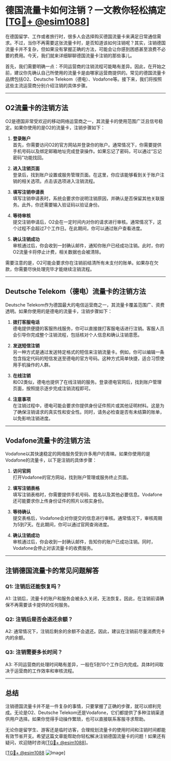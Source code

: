 # 德国流量卡如何注销？一文教你轻松搞定[[TG💪+ @esim1088](https://t.me/s/esim1088)]

在德国留学、工作或者旅行时，很多人会选择购买德国流量卡来满足日常通信需求。不过，当你不再需要这张流量卡时，是否知道该如何注销呢？其实，注销德国流量卡并不复杂，但如果没有掌握正确的方法，可能会让你感到困惑甚至浪费不必要的费用。今天，我们就来详细聊聊德国流量卡注销的那些事儿。

首先，我们需要明确一点：不同运营商的注销流程可能略有差异。因此，在开始之前，建议你先确认自己所使用的流量卡是由哪家运营商提供的。常见的德国流量卡品牌包括O2、Deutsche Telekom（德电）、Vodafone等。接下来，我们将按照这些主流运营商分别介绍注销的具体步骤。

---

## O2流量卡的注销方法

O2是德国非常受欢迎的移动网络运营商之一，其流量卡的使用范围广泛且信号稳定。如果你使用的是O2的流量卡，注销步骤如下：

1. **登录账户**  
   首先，你需要访问O2的官方网站并登录你的账户。通常情况下，你需要提供手机号码以及绑定邮箱地址完成登录操作。如果忘记了密码，可以通过“忘记密码”功能找回。

2. **进入注销页面**  
   登录后，找到账户设置或服务管理页面。在这里，你应该能够看到关于账户注销的相关选项。点击该选项进入注销流程。

3. **填写注销申请表**  
   填写注销申请表时，系统会要求你说明注销原因，并确认是否保留其他关联服务。此外，你还需要输入验证码以验证身份。

4. **等待审核**  
   提交注销申请后，O2会在一定时间内对你的请求进行审核。通常情况下，这个过程不会超过7个工作日。在此期间，你可以通过账户查看进度。

5. **确认注销成功**  
   审核通过后，你会收到一封确认邮件，通知你账户已经成功注销。此时，你的O2流量卡将停止计费，相关数据也会被清除。

需要注意的是，O2可能会要求你在注销前结清所有未支付的账单。如果存在欠款，你需要尽快处理完毕才能继续注销流程。

---

## Deutsche Telekom（德电）流量卡的注销方法

Deutsche Telekom作为德国最大的电信运营商之一，其流量卡覆盖范围广、资费透明。如果你使用的是德电的流量卡，注销步骤如下：

1. **拨打客服电话**  
   德电提供便捷的客服热线服务，你可以直接拨打客服电话进行注销。客服人员会引导你完成整个注销流程，包括核对个人信息和确认注销意愿。

2. **发送短信注销**  
   另一种方式是通过发送特定格式的短信来注销流量卡。例如，你可以编辑一条包含指定代码的短信发送至德电的官方号码。这种方式简单快捷，适合习惯使用手机操作的人群。

3. **在线注销**  
   和O2类似，德电也提供了在线注销的服务。登录德电官网后，找到账户管理页面，按照提示逐步完成注销流程即可。

4. **注意事项**  
   在注销过程中，德电可能会要求你提供身份证件照片或其他证明材料。这是为了确保注销请求的真实性和安全性。同时，请务必检查是否有未结算的账单，以免影响注销进度。

---

## Vodafone流量卡的注销方法

Vodafone以其快速稳定的网络服务受到许多用户的青睐。如果你使用的是Vodafone的流量卡，以下是注销的具体步骤：

1. **访问官网**  
   打开Vodafone的官方网站，找到账户管理或服务终止页面。

2. **填写注销表格**  
   填写注销表格时，你需要提供手机号码、姓名以及其他必要信息。Vodafone还可能要求你上传身份证件的照片以核实身份。

3. **等待确认**  
   提交表格后，Vodafone会对你提交的信息进行审核。通常情况下，审核周期为5到7天。在此期间，你可以通过官网查询进度。

4. **确认注销成功**  
   审核通过后，你会收到一封确认邮件，告知你的账户已成功注销。同时，Vodafone会停止对该流量卡的收费服务。

---

## 注销德国流量卡的常见问题解答

### Q1: 注销后还能恢复吗？
A1: 注销后，流量卡的账户和服务会被永久关闭，无法恢复。因此，在注销前请确保不再需要该卡提供的任何服务。

### Q2: 注销后是否会退还余额？
A2: 通常情况下，注销后剩余的余额不会退还。因此，建议在注销前尽量消费完卡内的余额。

### Q3: 注销需要多长时间？
A3: 不同运营商的处理时间略有差异，一般在5到10个工作日内完成。具体时间取决于运营商的工作效率和审核流程。

---

## 总结

注销德国流量卡并不是一件复杂的事情，只要掌握了正确的步骤，就可以顺利完成。无论是O2、Deutsche Telekom还是Vodafone，它们都提供了多种注销渠道供用户选择。如果你觉得手动操作繁琐，也可以直接联系客服寻求帮助。

无论你是留学生、游客还是临时访客，合理规划流量卡的使用时间和注销时间都能有效节省开支。希望这篇文章能帮助你轻松解决注销德国流量卡的问题！如果还有疑问，欢迎随时咨询[[TG💪+ @esim1088](https://t.me/s/esim1088)]。

[[TG💪+ @esim1088](https://t.me/s/esim1088) ![Image](https://i.postimg.cc/4NQfJmqS/Snipaste-2025-05-13-00-14-12.png)]